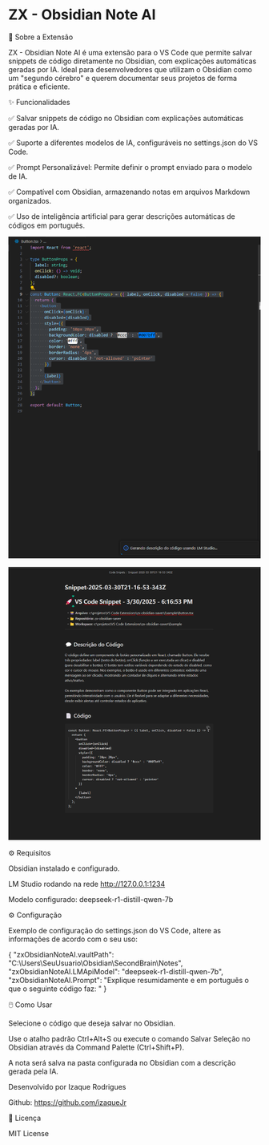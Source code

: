 # ZX - Obsidian Note AI

📖 Sobre a Extensão

ZX - Obsidian Note AI é uma extensão para o VS Code que permite salvar snippets de código diretamente no Obsidian, com explicações automáticas geradas por IA. Ideal para desenvolvedores que utilizam o Obsidian como um "segundo cérebro" e querem documentar seus projetos de forma prática e eficiente.

✨ Funcionalidades

✅ Salvar snippets de código no Obsidian com explicações automáticas geradas por IA.

✅ Suporte a diferentes modelos de IA, configuráveis no settings.json do VS Code.

✅ Prompt Personalizável: Permite definir o prompt enviado para o modelo de IA.

✅ Compatível com Obsidian, armazenando notas em arquivos Markdown organizados.

✅ Uso de inteligência artificial para gerar descrições automáticas de códigos em português.


![Código do Snippet](./media/snippet-code.png)

![Documentação do Snippet](./media/snippet-preview.png)


⚙️ Requisitos
 

Obsidian instalado e configurado.

LM Studio rodando na rede http://127.0.0.1:1234

Modelo configurado: deepseek-r1-distill-qwen-7b


⚙️ Configuração

Exemplo de configuração do settings.json do VS Code, altere as informações de acordo com o seu uso:

{
    "zxObsidianNoteAI.vaultPath": "C:\\Users\\SeuUsuario\\Obsidian\\SecondBrain\\Notes",
    "zxObsidianNoteAI.LMApiModel": "deepseek-r1-distill-qwen-7b",
    "zxObsidianNoteAI.Prompt": "Explique resumidamente e em português o que o seguinte código faz: "
}

🖱️ Como Usar

Selecione o código que deseja salvar no Obsidian.

Use o atalho padrão Ctrl+Alt+S ou execute o comando Salvar Seleção no Obsidian através da Command Palette (Ctrl+Shift+P).

A nota será salva na pasta configurada no Obsidian com a descrição gerada pela IA.

Desenvolvido por Izaque Rodrigues 

Github: https://github.com/izaqueJr

📜 Licença

MIT License

